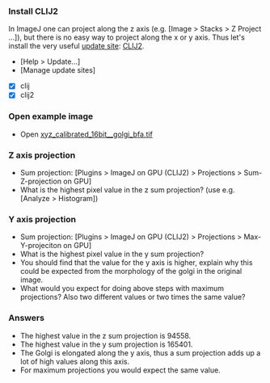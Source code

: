 ### Install CLIJ2
In ImageJ one can project along the z axis (e.g. [Image > Stacks > Z Project ...]), but there is no easy way to project 
along the x or y axis. Thus let's install the very useful [update site](https://imagej.net/update-sites/following): [CLIJ2](https://clij.github.io/).

- [Help > Update...]
- [Manage update sites]
- [X]  clij
- [X]  clij2

### Open example image

- Open [xyz_calibrated_16bit__golgi_bfa.tif](https://github.com/NEUBIAS/training-resources/raw/master/image_data/xyz_calibrated_16bit__golgi_bfa.tif)

### Z axis projection

- Sum projection: [Plugins > ImageJ on GPU (CLIJ2) > Projections > Sum-Z-projection on GPU]
- What is the highest pixel value in the z sum projection? (use e.g. [Analyze > Histogram])

### Y axis projection
- Sum projection: [Plugins > ImageJ on GPU (CLIJ2) > Projections > Max-Y-projeciton on GPU]
- What is the highest pixel value in the y sum projection?
- You should find that the value for the y axis is higher, explain why this could be expected from the morphology of the golgi in the original image.
- What would you expect for doing above steps with maximum projections? Also two different values or two times the same value?

### Answers
- The highest value in the z sum projection is 94558.
- The highest value in the y sum projection is 165401.
- The Golgi is elongated along the y axis, thus a sum projection adds up a lot of high values along this axis.
- For maximum projections you would expect the same value.
